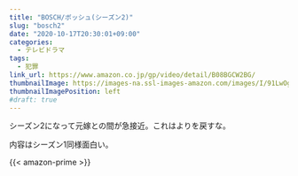 ```yaml
---
title: "BOSCH/ボッシュ(シーズン2)"
slug: "bosch2"
date: "2020-10-17T20:30:01+09:00"
categories:
  - テレビドラマ
tags:
  - 犯罪
link_url: https://www.amazon.co.jp/gp/video/detail/B08BGCW2BG/
thumbnailImage: https://images-na.ssl-images-amazon.com/images/I/91LwOgwWEDL._SX300_.jpg
thumbnailImagePosition: left
#draft: true
---
```

シーズン2になって元嫁との間が急接近。これはよりを戻すな。
<!--more-->
内容はシーズン1同様面白い。

{{< amazon-prime >}}
